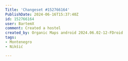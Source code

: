 ```yaml
---
Title: 'Changeset #152766164'
PublishDate: 2024-06-16T15:37:40Z
id: 152766164
user: BartemX
comment: Created a hostel
created_by: Organic Maps android 2024.06.02-12-FDroid
tags:
- Montenegro
- Nikšić

---
```

